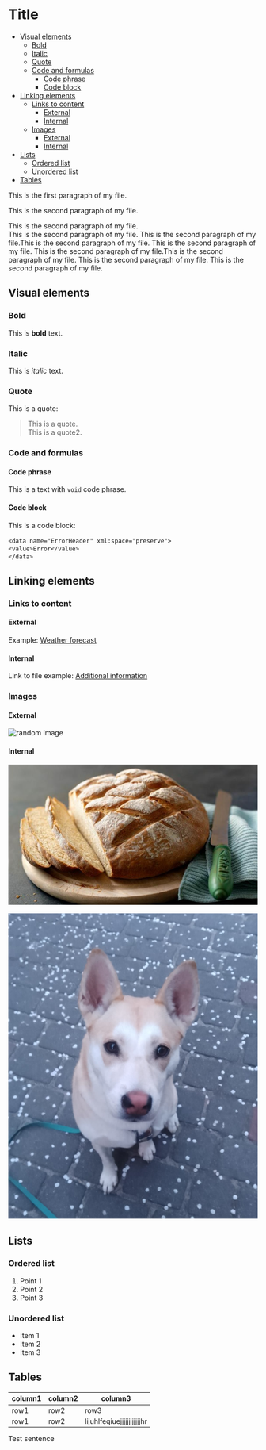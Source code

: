 # Title <!-- omit in toc -->

- [Visual elements](#visual-elements)
  - [Bold](#bold)
  - [Italic](#italic)
  - [Quote](#quote)
  - [Code and formulas](#code-and-formulas)
    - [Code phrase](#code-phrase)
    - [Code block](#code-block)
- [Linking elements](#linking-elements)
  - [Links to content](#links-to-content)
    - [External](#external)
    - [Internal](#internal)
  - [Images](#images)
    - [External](#external-1)
    - [Internal](#internal-1)
- [Lists](#lists)
  - [Ordered list](#ordered-list)
  - [Unordered list](#unordered-list)
- [Tables](#tables)

This is the first paragraph of my file.

This is the second paragraph of my file.

This is the second paragraph of my file.  
This is the second paragraph of my file. This is the second paragraph of my file.This is the second paragraph of my file. This is the second paragraph of my file. This is the second paragraph of my file.This is the second paragraph of my file. This is the second paragraph of my file. This is the second paragraph of my file.

## Visual elements

### Bold

This is **bold** text.

### Italic

This is _italic_ text.

### Quote

This is a quote:

> This is a quote.  
> This is a quote2.

### Code and formulas

#### Code phrase

This is a text with `void` code phrase.

#### Code block

This is a code block:

```
<data name="ErrorHeader" xml:space="preserve">
<value>Error</value>
</data>
```

## Linking elements

### Links to content

#### External

Example: [Weather forecast](https://www.meteo.pl)

#### Internal

Link to file example: [Additional information](reference.md)

### Images

#### External

![random image](https://picsum.photos/200 "Zdjęcie")

#### Internal

![Bread](Easy_white_bread.jpg "Chleb")

![Miura](images/Miura.png)

## Lists

### Ordered list

1. Point 1
1. Point 2
1. Point 3

### Unordered list

- Item 1
- Item 2
- Item 3

## Tables

| column1 | column2 | column3                    |
| ------- | ------- | -------------------------- |
| row1    | row2    | row3                       |
| row1    | row2    | lijuhlfeqiuejjjjjjjjjjjjhr |

Test sentence

